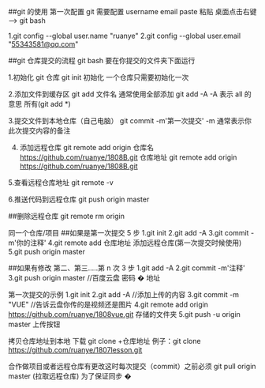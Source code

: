 ﻿##git 的使用
第一次配置 git 需要配置 username email
paste 粘贴 桌面点击右键 --> git bash

1.git config --global user.name "ruanye"
2.git config --global user.email "55343581@qq.com"



##git 仓库提交的流程
git bash 要在你提交的文件夹下面运行

1.初始化 git 仓库
git init 初始化 一个仓库只需要初始化一次

2.添加文件到缓存区 git add 文件名 通常使用全部添加 git add -A -A 表示 all 的意思 所有(git add \*)

3.提交文件到本地仓库（自己电脑） git commit -m'第一次提交' -m 通常表示你此次提交内容的备注

4. 添加远程仓库
   git remote add
   origin 仓库名
   https://github.com/ruanye/1808B.git 仓库地址 git remote add origin https://github.com/ruanye/1808B.git

5.查看远程仓库地址 git remote -v

6.推送代码到远程仓库
git push origin master 


##删除远程仓库
git remote rm origin

同一个仓库/项目 ##如果是第一次提交 5 步
1.git init
2.git add -A
3.git commit -m'你的注释'
4.git remote add 仓库地址 添加远程仓库(第一次提交时候使用)
5.git push origin master

##如果有修改 第二、第三.....第 n 次 3 步
1.git add -A
2.git commit -m'注释'
3.git push origin master
//百度云盘 密码 � 地址

第一次提交的示例
1.git init
2.git add -A //添加上传的内容
3.git commit -m "VUE" //告诉云盘你传的是视频还是图片
4.git remote add origin https://github.com/ruanye/1808vue.git 存储的文件夹
5.git push -u origin master 上传按钮

拷贝仓库地址到本地
下载 git clone +仓库地址 例子：git clone https://github.com/ruanye/1807lesson.git

合作做项目或者远程仓库有更改这时每次提交（commit）之前必须 git pull origin master (拉取远程仓库) 为了保证同步
�
